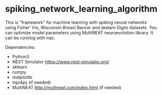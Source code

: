 # spiking_network_learning_algorithm
This is "framework" for machine learning with spiking neural networks using Fisher' Iris, Wisconsin Breast Bancer and skelarn Digits datasets.
You can optimize model parameters using MultiNEAT neuroevolution library.
It can be running with mpi.

Dependencies:
  * Python3
  * NEST Simulator https://www.nest-simulator.org/
  * sklearn
  * numpy
  * matplotlib
  * mpi4py (if needed)
  * MultiNEAT http://multineat.com/index.html (if needed)
